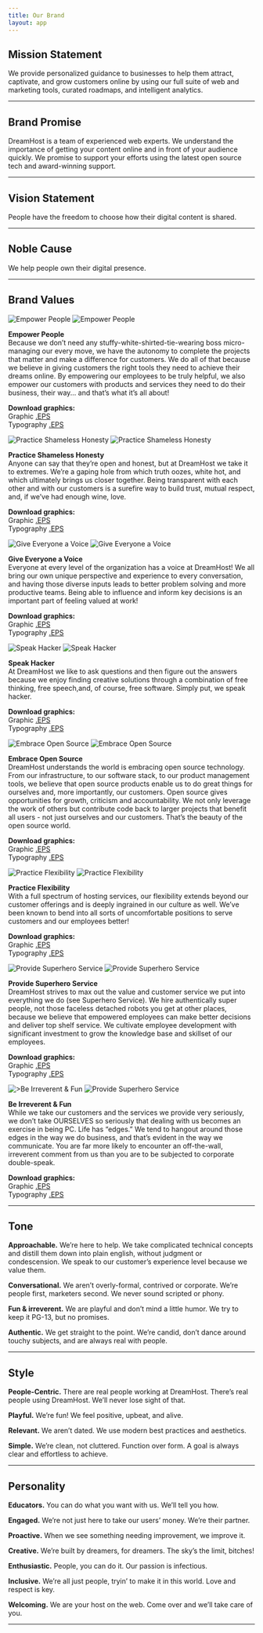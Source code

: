 ```yaml
---
title: Our Brand
layout: app
---
```


<h2 class="m-bottom-4">Mission Statement</h2>
<p class="m-bottom-4">We provide personalized guidance to businesses to help them attract, captivate, and grow customers online by using our full suite of web and marketing tools, curated roadmaps, and intelligent analytics.</p>

<hr />

<h2 class="m-bottom-4">Brand Promise</h2>
<p class=" m-bottom-4">DreamHost is a team of experienced web experts. We understand the importance of getting your content online and in front of your audience quickly. We promise to support your efforts using the latest open source tech and award-winning support.</p>

<hr />

<h2 class="m-bottom-4">Vision Statement</h2>
<p class="m-bottom-4">People have the freedom to choose how their digital content is shared.</p>

<hr />

<h2 class="m-bottom-4">Noble Cause</h2>
<p class="">We help people own their digital presence.</p>

<hr />


<h2 class="m-bottom-4">Brand Values</h2>

<div class="u-clearfix m-bottom-4 container-l">
	<div class="Card__wrapper">
		<div class="Card border border u-border-radius t-c-g200 m-bottom-4 u-clearfix g-1_3__m">
			<img src="{{site.baseurl}}/assets/images/values/ep.svg" alt="Empower People" />
			<img src="{{site.baseurl}}/assets/images/values/ep-typ.svg" alt="Empower People" />
			<p class="t-c-b700"><strong class="l-inline-block p-bottom-2">Empower People</strong><br />Because we don’t need any stuffy-white-shirted-tie-wearing boss micro-managing our every move, we have the autonomy to complete the projects that matter and make a difference for customers. We do all of that because we believe in giving customers the right tools they need to achieve their dreams online. By empowering our employees to be truly helpful, we also empower our customers with products and services they need to do their business, their way... and that’s what it’s all about!</p>
			<p class="p-2 t-c-b700 bg-c-g100 u-border-radius"><strong>Download graphics:</strong><br /> Graphic <a href="/assets/downloads/values/ep.eps" download>.EPS</a><br />Typography <a href="/assets/downloads/values/ep-typ.eps" download> .EPS</a></p>
		</div><!--Card-->
		<div class="Card border border u-border-radius t-c-g200 m-bottom-4 u-clearfix g-1_3__m">
			<img src="{{site.baseurl}}/assets/images/values/psh.svg" alt="Practice Shameless Honesty" />
			<img src="{{site.baseurl}}/assets/images/values/psh-typ.svg" alt="Practice Shameless Honesty" />
			<p class="t-c-b700"><strong class="l-inline-block p-bottom-2">Practice Shameless Honesty</strong><br />Anyone can say that they’re open and honest, but at DreamHost we take it to extremes. We’re a gaping hole from which truth oozes, white hot, and which ultimately brings us closer together. Being transparent with each other and with our customers is a surefire way to build trust, mutual respect, and, if we’ve had enough wine, love.</p>
			<p class="p-2 t-c-b700 bg-c-g100 u-border-radius"><strong>Download graphics:</strong><br /> Graphic <a href="/assets/downloads/values/psh.eps" download>.EPS</a><br />Typography <a href="/assets/downloads/values/psh-typ.eps" download> .EPS</a></p>
		</div><!--Card-->
		<div class="Card border border u-border-radius t-c-g200 m-bottom-4 u-clearfix g-1_3__m g-omega__m">
			<img src="{{site.baseurl}}/assets/images/values/ev.svg" alt="Give Everyone a Voice" />
			<img src="{{site.baseurl}}/assets/images/values/ev-typ.svg" alt="Give Everyone a Voice" />
			<p class="t-c-b700"><strong class="l-inline-block p-bottom-2">Give Everyone a Voice</strong><br />Everyone at every level of the organization has a voice at DreamHost! We all bring our own unique perspective and experience to every conversation, and having those diverse inputs leads to better problem solving and more productive teams. Being able to influence and inform key decisions is an important part of feeling valued at work!</p>
			<p class="p-2 t-c-b700 bg-c-g100 u-border-radius"><strong>Download graphics:</strong><br /> Graphic <a href="/assets/downloads/values/ev.eps" download>.EPS</a><br />Typography <a href="/assets/downloads/values/ev-typ.eps" download> .EPS</a></p>
		</div><!--Card-->
	</div><!--Card__wrapper-->
	<div class="Card__wrapper">
		<div class="Card border border u-border-radius t-c-g200 m-bottom-4 u-clearfix g-1_3__m">
			<img src="{{site.baseurl}}/assets/images/values/sh.svg" alt="Speak Hacker" />
			<img src="{{site.baseurl}}/assets/images/values/sh-typ.svg" alt="Speak Hacker" />
			<p class="t-c-b700"><strong class="l-inline-block p-bottom-2">Speak Hacker</strong><br />At DreamHost we like to ask questions and then figure out the answers because we enjoy finding creative solutions through a combination of free thinking, free speech,and, of course, free software. Simply put, we speak hacker.</p>
			<p class="p-2 t-c-b700 bg-c-g100 u-border-radius"><strong>Download graphics:</strong><br /> Graphic <a href="/assets/downloads/values/sh.eps" download>.EPS</a><br />Typography <a href="/assets/downloads/values/sh-typ.eps" download> .EPS</a></p>
		</div><!--Card-->
		<div class="Card border border u-border-radius t-c-g200 m-bottom-4 u-clearfix g-1_3__m">
			<img src="{{site.baseurl}}/assets/images/values/eos.svg" alt="Embrace Open Source" />
			<img src="{{site.baseurl}}/assets/images/values/eos-typ.svg" alt="Embrace Open Source" />
			<p class="t-c-b700"><strong class="l-inline-block p-bottom-2">Embrace Open Source</strong><br />DreamHost understands the world is embracing open source technology. From our infrastructure, to our software stack, to our product management tools, we believe that open source products enable us to do great things for ourselves and, more importantly, our customers. Open source gives opportunities for growth, criticism and accountability. We not only leverage the work of others but contribute code back to larger projects that benefit all users - not just ourselves and our customers. That’s the beauty of the open source world.</p>
			<p class="p-2 t-c-b700 bg-c-g100 u-border-radius"><strong>Download graphics:</strong><br /> Graphic <a href="/assets/downloads/values/eos.eps" download>.EPS</a><br />Typography <a href="/assets/downloads/values/eos-typ.eps" download> .EPS</a></p>
		</div><!--Card-->
		<div class="Card border border u-border-radius t-c-g200 m-bottom-4 u-clearfix g-1_3__m">
			<img src="{{site.baseurl}}/assets/images/values/pf.svg" alt="Practice Flexibility" />
			<img src="{{site.baseurl}}/assets/images/values/pf-typ.svg" alt="Practice Flexibility" />
			<p class="t-c-b700"><strong class="l-inline-block p-bottom-2">Practice Flexibility</strong><br />With a full spectrum of hosting services, our flexibility extends beyond our customer offerings and is deeply ingrained in our culture as well. We’ve been known to bend into all sorts of uncomfortable positions to serve customers and our employees better!</p>
			<p class="p-2 t-c-b700 bg-c-g100 u-border-radius"><strong>Download graphics:</strong><br /> Graphic <a href="/assets/downloads/values/pf.eps" download>.EPS</a><br />Typography <a href="/assets/downloads/values/pf-typ.eps" download> .EPS</a></p>
		</div><!--Card-->
	</div><!--Card__wrapper-->
	<div class="Card__wrapper">
		<div class="Card border border u-border-radius t-c-g200 m-bottom-4 u-clearfix g-1_3__m">
			<img src="{{site.baseurl}}/assets/images/values/shs.svg" alt="Provide Superhero Service" />
			<img src="{{site.baseurl}}/assets/images/values/shs-typ.svg" alt="Provide Superhero Service" />
			<p class="t-c-b700"><strong class="l-inline-block p-bottom-2">Provide Superhero Service</strong><br />DreamHost strives to max out the value and customer service we put into everything we do (see Superhero Service). We hire authentically super people, not those faceless detached robots you get at other places, because we believe that empowered employees can make better decisions and deliver top shelf service. We cultivate employee development with significant investment to grow the knowledge base and skillset of our employees.</p>
			<p class="p-2 t-c-b700 bg-c-g100 u-border-radius"><strong>Download graphics:</strong><br /> Graphic <a href="/assets/downloads/values/shs.eps" download>.EPS</a><br />Typography <a href="/assets/downloads/values/shs-typ.eps" download> .EPS</a></p>
		</div>
		<div class="Card border border u-border-radius t-c-g200 m-bottom-4 u-clearfix g-1_3__m">
			<img src="{{site.baseurl}}/assets/images/values/if.svg" alt=">Be Irreverent &amp; Fun" />
			<img src="{{site.baseurl}}/assets/images/values/if-typ.svg" alt="Provide Superhero Service" />
			<p class="t-c-b700"><strong class="l-inline-block p-bottom-2">Be Irreverent &amp; Fun</strong><br />While we take our customers and the services we provide very seriously, we don’t take OURSELVES so seriously that dealing with us becomes an exercise in being PC. Life has “edges.” We tend to hangout around those edges in the way we do business, and that’s evident in the way we communicate. You are far more likely to encounter an off-the-wall, irreverent comment from us than you are to be subjected to corporate double-speak.</p>
			<p class="p-2 t-c-b700 bg-c-g100 u-border-radius"><strong>Download graphics:</strong><br /> Graphic <a href="/assets/downloads/values/if.eps" download>.EPS</a><br />Typography <a href="/assets/downloads/values/if-typ.eps" download> .EPS</a></p>
		</div>
	</div><!--Card__wrapper-->
</div>
<hr />
<h2 class="m-bottom-4">Tone</h2>

<p class="m-bottom-4"><strong>Approachable.</strong> We’re here to help.  We take complicated technical concepts and distill them down into plain english, without judgment or condescension.  We speak to our customer’s experience level because we value them.</p>
<p class="m-bottom-4"><strong>Conversational.</strong> We aren’t overly-formal, contrived or corporate. We’re people first, marketers second. We never sound scripted or phony.</p>
<p class="m-bottom-4"><strong>Fun &amp; irreverent.</strong> We are playful and don’t mind a little humor. We try to keep it PG-13, but no promises.</p>
<p class="m-bottom-4"><strong>Authentic.</strong> We get straight to the point. We’re candid, don’t dance around touchy subjects, and are always real with people.</p>

<hr />

<h2 class="m-bottom-4">Style</h2>

<p class="m-bottom-4"><strong>People-Centric.</strong> There are real people working at DreamHost.  There’s real people using DreamHost.  We’ll never lose sight of that.</p>
<p class="m-bottom-4"><strong>Playful.</strong> We’re fun! We feel positive, upbeat, and alive.</p>
<p class="m-bottom-4"><strong>Relevant.</strong> We aren’t dated. We use modern best practices and aesthetics.</p>
<p class="m-bottom-4"><strong>Simple.</strong> We’re clean, not cluttered. Function over form. A goal is always clear and effortless to achieve.</p>

<hr />

<h2 class="m-bottom-4">Personality</h2>

<p class="m-bottom-4"><strong>Educators.</strong> You can do what you want with us.  We’ll tell you how.</p>
<p class="m-bottom-4"><strong>Engaged.</strong> We’re not just here to take our users’ money.  We’re their partner.</p>
<p class="m-bottom-4"><strong>Proactive.</strong> When we see something needing improvement, we improve it.</p>
<p class="m-bottom-4"><strong>Creative.</strong> We’re built by dreamers, for dreamers. The sky’s the limit, bitches!</p>
<p class="m-bottom-4"><strong>Enthusiastic.</strong> People, you can do it. Our passion is infectious.</p>
<p class="m-bottom-4"><strong>Inclusive.</strong> We’re all just people, tryin’ to make it in this world.  Love and respect is key.</p>
<p class="m-bottom-4"><strong>Welcoming.</strong> We are your host on the web. Come over and we’ll take care of you.</p>

<hr>
